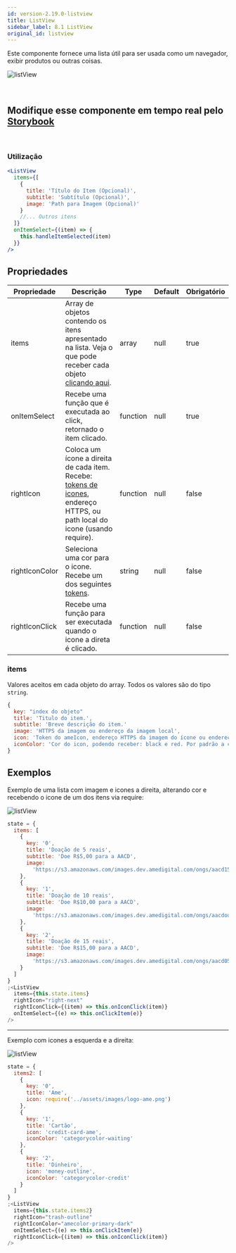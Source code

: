 ```yaml
---
id: version-2.19.0-listview
title: ListView
sidebar_label: 8.1 ListView
original_id: listview
---
```


Este componente fornece uma lista útil para ser usada como um navegador, exibir produtos ou outras coisas.

![listView](assets/images_components/v2.0.0/listView.png)

<br>

## Modifique esse componente em tempo real pelo [Storybook](https://ame-miniapp-components.calindra.com.br/storybook/?path=/story/listas-listview--basic)

<br>

### Utilização

```jsx harmony
<ListView
  items={[
    {
      title: 'Título do Item (Opcional)',
      subtitle: 'Subtítulo (Opcional)',
      image: 'Path para Imagem (Opcional)'
    }
    //... Outros itens
  ]}
  onItemSelect={(item) => {
    this.handleItemSelected(item)
  }}
/>
```

## Propriedades

| Propriedade    | Descrição                                                                                                                                              | Type     | Default | Obrigatório |
| -------------- | ------------------------------------------------------------------------------------------------------------------------------------------------------ | -------- | ------- | ----------- |
| items          | Array de objetos contendo os itens apresentado na lista. Veja o que pode receber cada objeto [clicando aqui](#items).                                  | array    | null    | true        |
| onItemSelect   | Recebe uma função que é executada ao click, retornado o item clicado.                                                                                  | function | null    | true        |
| rightIcon      | Coloca um ícone a direita de cada item. Recebe: [tokens de icones](image.md#lista-de-ícones), endereço HTTPS, ou path local do icone (usando require). | function | null    | false       |
| rightIconColor | Seleciona uma cor para o icone. Recebe um dos seguintes [tokens](color.md).                                                                            | string   | null    | false       |
| rightIconClick | Recebe uma função para ser executada quando o icone a direta é clicado.                                                                                | function | null    | false       |

### items

Valores aceitos em cada objeto do array. Todos os valores são do tipo `string`.

```js
{
  key: "index do objeto"
  title: 'Titulo do item.',
  subtitle: 'Breve descrição do item.'
  image: 'HTTPS da imagem ou endereço da imagem local',
  icon: 'Token do ameIcon, endereço HTTPS da imagem do ícone ou endereço da imagem ícone local usando require.',
  iconColor: 'Cor do icon, podendo receber: black e red. Por padrão a cor é preto.',
}
```

## Exemplos

Exemplo de uma lista com imagem e icones a direita, alterando cor e recebendo o icone de um dos itens via require:

![listView](assets/images_components/v2.18.0/listview_ex1.png)

```jsx
state = {
  items: [
    {
      key: '0',
      title: 'Doação de 5 reais',
      subtitle: 'Doe R$5,00 para a AACD',
      image:
        'https://s3.amazonaws.com/images.dev.amedigital.com/ongs/aacd15.png'
    },
    {
      key: '1',
      title: 'Doação de 10 reais',
      subtitle: 'Doe R$10,00 para a AACD',
      image:
        'https://s3.amazonaws.com/images.dev.amedigital.com/ongs/aacdoutros.png'
    },
    {
      key: '2',
      title: 'Doação de 15 reais',
      subtitle: 'Doe R$15,00 para a AACD',
      image:
        'https://s3.amazonaws.com/images.dev.amedigital.com/ongs/aacd05.png'
    }
  ]
}
;<ListView
  items={this.state.items}
  rightIcon="right-next"
  rightIconClick={(item) => this.onIconClick(item)}
  onItemSelect={(e) => this.onClickItem(e)}
/>
```

---

Exemplo com icones a esquerda e a direita:

![listView](assets/images_components/v2.18.0/listview_ex2.png)

```jsx
state = {
  items2: [
    {
      key: '0',
      title: 'Ame',
      icon: require('../assets/images/logo-ame.png')
    },
    {
      key: '1',
      title: 'Cartão',
      icon: 'credit-card-ame',
      iconColor: 'categorycolor-waiting'
    },
    {
      key: '2',
      title: 'Dinheiro',
      icon: 'money-outline',
      iconColor: 'categorycolor-credit'
    }
  ]
}
;<ListView
  items={this.state.items2}
  rightIcon="trash-outline"
  rightIconColor="amecolor-primary-dark"
  onItemSelect={(e) => this.onClickItem(e)}
  rightIconClick={(item) => this.onIconClick(item)}
/>
```
